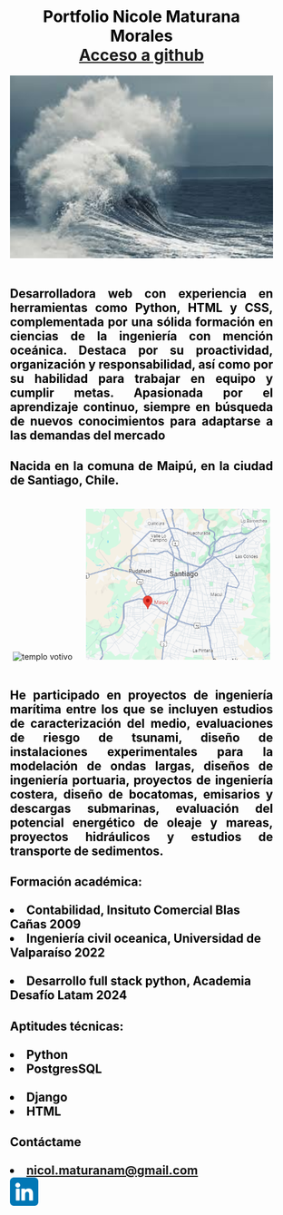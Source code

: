 <div class="container" style="margin: 20px;">
    <h1 align="center" style="color: black;">
        Portfolio Nicole Maturana Morales<br/>
        <a href="" target="_blank">Acceso a github</a>
      </h1>
      <div align="center">
        <img  style="width: 500px;" alt="ola" src="img/images.jpg" />
      </div>
      <br/>
    <h2 style="color: black; text-align: justify;">

Desarrolladora web con experiencia en herramientas como Python, HTML y CSS, complementada por una sólida formación en ciencias de la ingeniería con mención oceánica. Destaca por su proactividad, organización y responsabilidad, así como por su habilidad para trabajar en equipo y cumplir metas. Apasionada por el aprendizaje continuo, siempre en búsqueda de nuevos conocimientos para adaptarse a las demandas del mercado
    </h2>
    <h2 style="color: black; text-align: justify;">
 
Nacida en la comuna de Maipú, en la ciudad de Santiago, Chile.
      </h2>  
      <div align="center">
        <img  style="width: 400px; padding-right: 20px;" alt="templo votivo" src="img/COYF5YBWA5CLXMMVYFWRLUHYCM.avif" />
        <img  style="width: 325px;" alt="maps" src="img/mapa_maipu.png" />
      </div>
      <br/>
      <h2 style="color: black; text-align: justify;">
        He participado en proyectos de ingeniería marítima entre los que se incluyen estudios de caracterización del medio, evaluaciones de riesgo de tsunami, diseño de instalaciones experimentales para la modelación de ondas largas, diseños de ingeniería portuaria, proyectos de ingeniería costera, diseño de bocatomas, emisarios y descargas submarinas, evaluación del potencial energético de oleaje y mareas, proyectos hidráulicos y estudios de transporte de sedimentos. 
      </h2>
      <h2 style="color: black;"> Formación académica:
      <div>
      <br/>
      <li>Contabilidad, Insituto Comercial Blas Cañas 2009</li>
      <li>Ingeniería civil oceanica, Universidad de Valparaíso 2022</li>  
      <li>Desarrollo full stack python, Academia Desafío Latam 2024 </li>
      </div>
      </h2>
      <h2 style="color: black;"> Aptitudes técnicas:
      <div>
      <br/>
      <li>Python</li>
      <li>PostgresSQL</li>  
      <li>Django</li>
      <li>HTML</li>
      </div>
      </h2>
      <h2  style="color: black; text-align: justify;">
        Contáctame
        <div >
        <br/>
        <div>
        <li >nicol.maturanam@gmail.com</li>
        </div>
        <a href="https://www.linkedin.com/in/nicole-maturana-morales-9a756923a" ><img  style="width: 50px;" alt="linkedin" src="img/linkedin.png" /></a>
        </div>
      </h2>
</div>